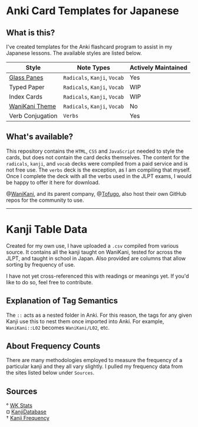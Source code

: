 # Anki Card Templates for Japanese

## What is this?
I've created templates for the Anki flashcard program to assist in my Japanese lessons. The available styles are listed below. 

| Style | Note Types | Actively Maintained |
|-------|------------|---------------------|
| [Glass Panes](https://github.com/WrinkleRelease/anki-cards/tree/main/src/anki/01-glass-panes) | `Radicals`, `Kanji`, `Vocab` | Yes |
| Typed Paper | `Radicals`, `Kanji`, `Vocab` | WIP |
| Index Cards | `Radicals`, `Kanji`, `Vocab` | WIP |
| [WaniKani Theme](https://github.com/WrinkleRelease/anki-cards/tree/main/src/anki/04-wanikani-style) | `Radicals`, `Kanji`, `Vocab` | No|
| Verb Conjugation | `Verbs` | Yes |



## What's available?
This repository contains the `HTML`, `CSS` and `JavaScript` needed to style the cards, but does not contain the card decks themselves. The content for the `radicals`, `kanji`, and `vocab` decks were compiled from a paid service and is not free use. The `verbs` deck is the exception, as I am compiling that myself. Once I complete the deck with all the verbs used in the JLPT exams, I would be happy to offer it here for download.

@[WaniKani](https://github.com/WaniKani), and its parent company, @[Tofugo](https://github.com/tofugu), also host their own GitHub repos for the community to use.

---

# Kanji Table Data

Created for my own use, I have uploaded a `.csv` compiled from various source. It contains all the kanji taught on WaniKani, tested for across the JLPT, and taught in school in Japan. Also provided are columns that allow sorting by frequency of use. 

I have not yet cross-referenced this with readings or meanings yet. If you'd like to do so, feel free to contribute. 

## Explanation of Tag Semantics
The `::` acts as a nested folder in Anki. For this reason, the tags for any given Kanji use this to nest them once imported into Anki. For example, `WaniKani::L02` becomes `WaniKani/L02`, etc. 

## About Frequency Counts
There are many methodologies employed to measure the frequency of a particular kanji and they all vary slightly. I pulled my frequency data from the sites listed below under `Sources`. 

## Sources

° [WK Stats](https://www.wkstats.com/)
<br>¤ [KanjiDatabase](https://www.kanjidatabase.com/index.php)
<br>† [Kanji Frequency](https://scriptin.github.io/kanji-frequency/)
